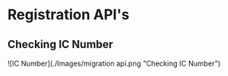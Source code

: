 # Registration API's

## Checking IC Number 

![IC Number](./Images/migration api.png "Checking IC Number")
